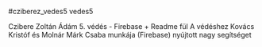 #cziberez_vedes5
vedes5

Czibere Zoltán Ádám 5. védés - Firebase + Readme fül
A védéshez Kovács Kristóf és Molnár Márk Csaba munkája (Firebase) nyújtott nagy segítséget
